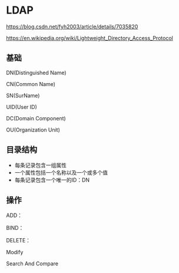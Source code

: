 # LDAP

<https://blog.csdn.net/fyh2003/article/details/7035820>

<https://en.wikipedia.org/wiki/Lightweight_Directory_Access_Protocol>

## 基础

DN(Distinguished Name)

CN(Common Name)

SN(SurName)

UID(User ID)

DC(Domain Component)

OU(Organization Unit)

## 目录结构

- 每条记录包含一组属性
- 一个属性包括一个名称以及一个或多个值
- 每条记录包含一个唯一的ID：DN

## 操作

ADD：

BIND：

DELETE：

Modify

Search And Compare
